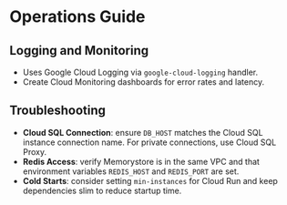 # Operations Guide

## Logging and Monitoring
- Uses Google Cloud Logging via `google-cloud-logging` handler.
- Create Cloud Monitoring dashboards for error rates and latency.

## Troubleshooting
- **Cloud SQL Connection**: ensure `DB_HOST` matches the Cloud SQL instance connection name. For private connections, use Cloud SQL Proxy.
- **Redis Access**: verify Memorystore is in the same VPC and that environment variables `REDIS_HOST` and `REDIS_PORT` are set.
- **Cold Starts**: consider setting `min-instances` for Cloud Run and keep dependencies slim to reduce startup time.
